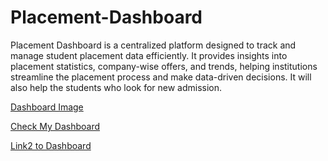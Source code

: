 # Placement-Dashboard
Placement Dashboard is a centralized platform designed to track and manage student placement data efficiently. It provides insights into placement statistics, company-wise offers, and trends, helping institutions streamline the placement process and make data-driven decisions. It will also help the students who look for new admission.


<a href="https://github.com/deepakgupta-D3/Placement-Dashboard/blob/main/P-Dashboard-img.png">Dashboard Image</a>

<a href="https://app.powerbi.com/view?r=eyJrIjoiYzRkM2M0ZDctM2E3OC00ZGUyLTk4MzEtN2FiNDA4NjUwY2VhIiwidCI6IjhmMzZiNzkwLTBjZDctNDVmNy05OWZlLWY4OTEyN2Y0MzIyYyJ9&pageName=adec512072684bf3b63c">Check My Dashboard<a/>

<a href="https://app.powerbi.com/view?r=eyJrIjoiYWM0OTg1MDctODcwYi00MTUwLThiZWMtMGVkYjRiYjJhZjc1IiwidCI6IjhmMzZiNzkwLTBjZDctNDVmNy05OWZlLWY4OTEyN2Y0MzIyYyJ9">Link2 to Dashboard<a/>
